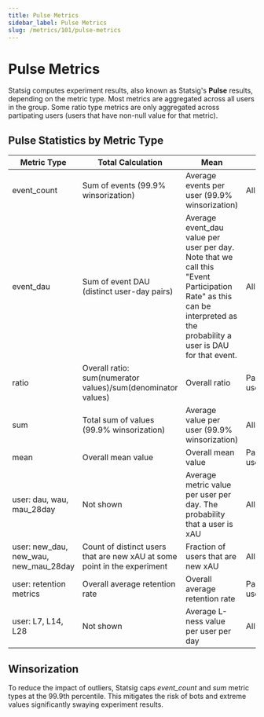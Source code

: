 ```yaml
---
title: Pulse Metrics
sidebar_label: Pulse Metrics
slug: /metrics/101/pulse-metrics
---
```


# Pulse Metrics

Statsig computes experiment results, also known as Statsig's **Pulse** results, depending on the metric type. Most metrics are aggregated across all users in the group. Some ratio type metrics are only aggregated across partipating users (users that have non-null value for that metric).

## Pulse Statistics by Metric Type

| Metric Type      | Total Calculation       | Mean           | Units          |
|------------------|-------------------------|----------------|----------------|
| event_count      | Sum of events (99.9% winsorization)           | Average events per user (99.9% winsorization)  | All users  |
| event_dau        | Sum of event DAU (distinct user-day pairs) | Average event_dau value per user per day. Note that we call this "Event Participation Rate" as this can be interpreted as the probability a user is DAU for that event.  | All users |
| ratio            | Overall ratio: sum(numerator values)/sum(denominator values)  | Overall ratio  |  Participating users |
| sum              | Total sum of values (99.9% winsorization)     | Average value per user (99.9% winsorization)   | All users |
| mean             | Overall mean value    | Overall mean value   | Participating users |
| user: dau, wau, mau_28day |  Not shown   | Average metric value per user per day. The probability that a user is xAU | All users |
| user: new_dau, new_wau, new_mau_28day |  Count of distinct users that are new xAU at some point in the experiment  | Fraction of users that are new xAU |  All users |
| user: retention metrics |  Overall average retention rate   | Overall average retention rate  | Participating users |
| user: L7, L14, L28 |  Not shown   | Average L-ness value per user per day  | All users |


## Winsorization
To reduce the impact of outliers, Statsig caps *event_count* and *sum* metric types at the 99.9th percentile. This mitigates the risk of bots and extreme values significantly swaying experiment results.

